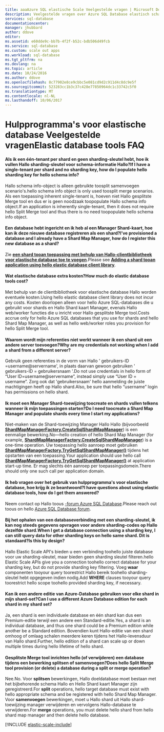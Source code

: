 ```yaml
---
title: aaaAzure SQL elastische Scale Veelgestelde vragen | Microsoft Docs
description: Veelgestelde vragen over Azure SQL Database elastisch schalen.
services: sql-database
documentationcenter: 
manager: jhubbard
author: ddove
editor: 
ms.assetid: e60dde9c-bb7b-4f2f-b52c-bdb506d49fcb
ms.service: sql-database
ms.custom: scale out apps
ms.workload: sql-database
ms.tgt_pltfrm: na
ms.devlang: na
ms.topic: article
ms.date: 10/24/2016
ms.author: ddove
ms.openlocfilehash: 8c77902e8ce9cbbc5e081cd9d2c911d4c8dc9e5f
ms.sourcegitcommit: 523283cc1b3c37c428e77850964dc1c33742c5f0
ms.translationtype: MT
ms.contentlocale: nl-NL
ms.lasthandoff: 10/06/2017
---
```

# <a name="elastic-database-tools-faq"></a><span data-ttu-id="2b558-103">Hulpprogramma's voor elastische database Veelgestelde vragen</span><span class="sxs-lookup"><span data-stu-id="2b558-103">Elastic database tools FAQ</span></span>
#### <a name="if-i-have-a-single-tenant-per-shard-and-no-sharding-key-how-do-i-populate-hello-sharding-key-for-hello-schema-info"></a><span data-ttu-id="2b558-104">Als ik een één-tenant per shard en geen sharding-sleutel hebt, hoe ik vullen Hallo sharding-sleutel voor schema-informatie Hallo?</span><span class="sxs-lookup"><span data-stu-id="2b558-104">If I have a single-tenant per shard and no sharding key, how do I populate hello sharding key for hello schema info?</span></span>
<span data-ttu-id="2b558-105">Hallo schema info-object is alleen gebruikte toosplit samenvoegen scenario's.</span><span class="sxs-lookup"><span data-stu-id="2b558-105">hello schema info object is only used toosplit merge scenarios.</span></span> <span data-ttu-id="2b558-106">Als een toepassing inherent single-tenant is, hoeven niet Hallo gesplitste Merge tool en dus er is geen noodzaak toopopulate Hallo schema info object.</span><span class="sxs-lookup"><span data-stu-id="2b558-106">If an application is inherently single-tenant, then it does not require hello Split Merge tool and thus there is no need toopopulate hello schema info object.</span></span>

#### <a name="ive-provisioned-a-database-and-i-already-have-a-shard-map-manager-how-do-i-register-this-new-database-as-a-shard"></a><span data-ttu-id="2b558-107">Een database hebt ingericht en ik heb al een Manager Shard-kaart, hoe kan ik deze nieuwe database registreren als een shard?</span><span class="sxs-lookup"><span data-stu-id="2b558-107">I’ve provisioned a database and I already have a Shard Map Manager, how do I register this new database as a shard?</span></span>
<span data-ttu-id="2b558-108">Zie  **[een shard tooan toepassing met behulp van Hallo-clientbibliotheek voor elastische database toe te voegen](sql-database-elastic-scale-add-a-shard.md)**.</span><span class="sxs-lookup"><span data-stu-id="2b558-108">Please see **[Adding a shard tooan application using hello elastic database client library](sql-database-elastic-scale-add-a-shard.md)**.</span></span> 

#### <a name="how-much-do-elastic-database-tools-cost"></a><span data-ttu-id="2b558-109">Wat elastische database extra kosten?</span><span class="sxs-lookup"><span data-stu-id="2b558-109">How much do elastic database tools cost?</span></span>
<span data-ttu-id="2b558-110">Met behulp van de clientbibliotheek voor elastische database Hallo worden eventuele kosten.</span><span class="sxs-lookup"><span data-stu-id="2b558-110">Using hello elastic database client library does not incur any costs.</span></span> <span data-ttu-id="2b558-111">Kosten doorlopen alleen voor hello Azure SQL-databases die u gebruikt voor shards en Hallo Shard kaart Manager, evenals Hallo web/worker functies die u inricht voor Hallo gesplitste Merge tool.</span><span class="sxs-lookup"><span data-stu-id="2b558-111">Costs accrue only for hello Azure SQL databases that you use for shards and hello Shard Map Manager, as well as hello web/worker roles you provision for hello Split Merge tool.</span></span>

#### <a name="why-are-my-credentials-not-working-when-i-add-a-shard-from-a-different-server"></a><span data-ttu-id="2b558-112">Waarom wordt mijn referenties niet werkt wanneer ik een shard uit een andere server toevoegen?</span><span class="sxs-lookup"><span data-stu-id="2b558-112">Why are my credentials not working when I add a shard from a different server?</span></span>
<span data-ttu-id="2b558-113">Gebruik geen referenties in de vorm van Hallo ' gebruikers-ID =username@servername', in plaats daarvan gewoon gebruiken ' gebruikers-ID = gebruikersnaam '.</span><span class="sxs-lookup"><span data-stu-id="2b558-113">Do not use credentials in hello form of “User ID=username@servername”, instead simply use “User ID = username”.</span></span>  <span data-ttu-id="2b558-114">Zorg ook dat 'gebruikersnaam' hello aanmelding de juiste machtigingen heeft op Hallo shard.</span><span class="sxs-lookup"><span data-stu-id="2b558-114">Also, be sure that hello “username” login has permissions on hello shard.</span></span>

#### <a name="do-i-need-toocreate-a-shard-map-manager-and-populate-shards-every-time-i-start-my-applications"></a><span data-ttu-id="2b558-115">Ik moet een Manager Shard-toewijzing toocreate en shards vullen telkens wanneer ik mijn toepassingen starten?</span><span class="sxs-lookup"><span data-stu-id="2b558-115">Do I need toocreate a Shard Map Manager and populate shards every time I start my applications?</span></span>
<span data-ttu-id="2b558-116">Niet-maken van de Shard-toewijzing Manager Hallo Hallo (bijvoorbeeld  **[ShardMapManagerFactory.CreateSqlShardMapManager](http://msdn.microsoft.com/library/azure/microsoft.azure.sqldatabase.elasticscale.shardmanagement.shardmapmanagerfactory.createsqlshardmapmanager.aspx)**) is een eenmalige bewerking.</span><span class="sxs-lookup"><span data-stu-id="2b558-116">No—hello creation of hello Shard Map Manager (for example, **[ShardMapManagerFactory.CreateSqlShardMapManager](http://msdn.microsoft.com/library/azure/microsoft.azure.sqldatabase.elasticscale.shardmanagement.shardmapmanagerfactory.createsqlshardmapmanager.aspx)**) is a one-time operation.</span></span>  <span data-ttu-id="2b558-117">Uw toepassing hello aanroep moet gebruiken  **[ShardMapManagerFactory.TryGetSqlShardMapManager()](http://msdn.microsoft.com/library/azure/microsoft.azure.sqldatabase.elasticscale.shardmanagement.shardmapmanagerfactory.trygetsqlshardmapmanager.aspx)**  tijdens het opstarten van een toepassing.</span><span class="sxs-lookup"><span data-stu-id="2b558-117">Your application should use hello call **[ShardMapManagerFactory.TryGetSqlShardMapManager()](http://msdn.microsoft.com/library/azure/microsoft.azure.sqldatabase.elasticscale.shardmanagement.shardmapmanagerfactory.trygetsqlshardmapmanager.aspx)** at application start-up time.</span></span>  <span data-ttu-id="2b558-118">Er mag slechts één aanroep per toepassingsdomein.</span><span class="sxs-lookup"><span data-stu-id="2b558-118">There should only one such call per application domain.</span></span>

#### <a name="i-have-questions-about-using-elastic-database-tools-how-do-i-get-them-answered"></a><span data-ttu-id="2b558-119">Ik heb vragen over het gebruik van hulpprogramma's voor elastische database, hoe krijg ik ze beantwoord?</span><span class="sxs-lookup"><span data-stu-id="2b558-119">I have questions about using elastic database tools, how do I get them answered?</span></span>
<span data-ttu-id="2b558-120">Neem contact op Hallo toous [-forum Azure SQL Database](https://social.msdn.microsoft.com/forums/azure/home?forum=ssdsgetstarted).</span><span class="sxs-lookup"><span data-stu-id="2b558-120">Please reach out toous on hello [Azure SQL Database forum](https://social.msdn.microsoft.com/forums/azure/home?forum=ssdsgetstarted).</span></span>

#### <a name="when-i-get-a-database-connection-using-a-sharding-key-i-can-still-query-data-for-other-sharding-keys-on-hello-same-shard--is-this-by-design"></a><span data-ttu-id="2b558-121">Bij het ophalen van een databaseverbinding met een sharding-sleutel, ik kan nog steeds gegevens opvragen voor andere sharding-codes op Hallo dezelfde shard.</span><span class="sxs-lookup"><span data-stu-id="2b558-121">When I get a database connection using a sharding key, I can still query data for other sharding keys on hello same shard.</span></span>  <span data-ttu-id="2b558-122">Dit is standaard?</span><span class="sxs-lookup"><span data-stu-id="2b558-122">Is this by design?</span></span>
<span data-ttu-id="2b558-123">Hallo Elastic Scale API's bieden u een verbinding toohello juiste database voor uw sharding-sleutel, maar bieden geen sharding sleutel filteren.</span><span class="sxs-lookup"><span data-stu-id="2b558-123">hello Elastic Scale APIs give you a connection toohello correct database for your sharding key, but do not provide sharding key filtering.</span></span>  <span data-ttu-id="2b558-124">Voeg **waar** componenten tooyour query toorestrict Hallo bereik toohello sharding-sleutel hebt opgegeven indien nodig.</span><span class="sxs-lookup"><span data-stu-id="2b558-124">Add **WHERE** clauses tooyour query toorestrict hello scope toohello provided sharding key, if necessary.</span></span>

#### <a name="can-i-use-a-different-azure-database-edition-for-each-shard-in-my-shard-set"></a><span data-ttu-id="2b558-125">Kan ik een andere editie van Azure-Database gebruiken voor elke shard in mijn shard-set?</span><span class="sxs-lookup"><span data-stu-id="2b558-125">Can I use a different Azure Database edition for each shard in my shard set?</span></span>
<span data-ttu-id="2b558-126">Ja, een shard is een individuele database en één shard kan dus een Premium-editie terwijl een andere een Standard-editie.</span><span class="sxs-lookup"><span data-stu-id="2b558-126">Yes, a shard is an individual database, and thus one shard could be a Premium edition while another be a Standard edition.</span></span> <span data-ttu-id="2b558-127">Bovendien kunt Hallo-editie van een shard omhoog of omlaag schalen meerdere keren tijdens het Hallo-levensduur van Hallo shard.</span><span class="sxs-lookup"><span data-stu-id="2b558-127">Further, hello edition of a shard can scale up or down multiple times during hello lifetime of hello shard.</span></span>

#### <a name="does-hello-split-merge-tool-provision-or-delete-a-database-during-a-split-or-merge-operation"></a><span data-ttu-id="2b558-128">Gesplitste Merge tool inrichten hello (of verwijderen) een database tijdens een bewerking splitsen of samenvoegen?</span><span class="sxs-lookup"><span data-stu-id="2b558-128">Does hello Split Merge tool provision (or delete) a database during a split or merge operation?</span></span>
<span data-ttu-id="2b558-129">Nee.</span><span class="sxs-lookup"><span data-stu-id="2b558-129">No.</span></span> <span data-ttu-id="2b558-130">Voor **splitsen** bewerkingen, Hallo doeldatabase moet bestaan met het bijbehorende schema Hallo en Hello Shard kaart Manager zijn geregistreerd.</span><span class="sxs-lookup"><span data-stu-id="2b558-130">For **split** operations, hello target database must exist with hello appropriate schema and be registered with hello Shard Map Manager.</span></span>  <span data-ttu-id="2b558-131">Voor **samenvoegen** bewerkingen, moet u Hallo shard uit Hallo shard-toewijzing manager verwijderen en vervolgens Hallo-database te verwijderen.</span><span class="sxs-lookup"><span data-stu-id="2b558-131">For **merge** operations, you must delete hello shard from hello shard map manager and then delete hello database.</span></span>

[!INCLUDE [elastic-scale-include](../../includes/elastic-scale-include.md)]

